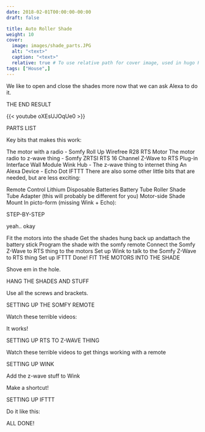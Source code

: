 ```yaml
---
date: 2018-02-01T00:00:00-00:00
draft: false

title: Auto Roller Shade
weight: 10
cover:
  image: images/shade_parts.JPG
  alt: "<text>"
  caption: "<text>"
  relative: true # To use relative path for cover image, used in hugo Page-bundles
tags: ["House",]
---
```


We like to open and close the shades more now that we can ask Alexa to do it.

THE END RESULT

{{< youtube oXEsUJOqUe0 >}}

PARTS LIST

Key bits that makes this work:

The motor with a radio - Somfy Roll Up Wirefree R28 RTS Motor
The motor radio to z-wave thing - Somfy ZRTSI RTS 16 Channel Z-Wave to RTS Plug-in Interface Wall Module
Wink Hub - The z-wave thing to internet thing
An Alexa Device - Echo Dot
IFTTT
There are also some other little bits that are needed, but are less exciting:

Remote Control
Lithium Disposable Batteries
Battery Tube
Roller Shade Tube Adapter (this will probably be different for you)
Motor-side Shade Mount
In picto-form (missing Wink + Echo):


STEP-BY-STEP

yeah.. okay

Fit the motors into the shade
Get the shades hung back up andattach the battery stick
Program the shade with the somfy remote
Connect the Somfy Z-Wave to RTS thing to the motors
Set up Wink to talk to the Somfy Z-Wave to RTS thing
Set up IFTTT
Done!
FIT THE MOTORS INTO THE SHADE

Shove em in the hole.

HANG THE SHADES AND STUFF

Use all the screws and brackets.

SETTING UP THE SOMFY REMOTE

Watch these terrible videos:

It works!



SETTING UP RTS TO Z-WAVE THING

Watch these terrible videos to get things working with a remote

SETTING UP WINK

Add the z-wave stuff to Wink

Make a shortcut!

SETTING UP IFTTT

Do it like this:



ALL DONE!




